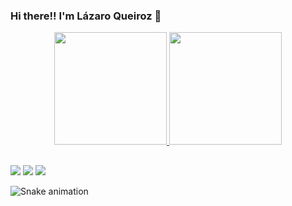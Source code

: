 ### Hi there!! I'm Lázaro Queiroz 👋

<div align="center">
  <a href="https://github.com/lazaroq11">
  <img height="180em" src="https://github-readme-stats.vercel.app/api?username=lazaroq11&show_icons=true&theme=merko&include_all_commits=true&count_private=true"/>
  <img height="180em" src="https://github-readme-stats.vercel.app/api/top-langs/?username=lazaroq11&layout=compact&langs_count=7&theme=merko"/>
</div>

 ##
 
<div> 
 <a href="https://discord.gg/hm5W5bHP" target="_blank"><img src="https://img.shields.io/badge/Discord-7289DA?style=for-the-badge&logo=discord&logoColor=white" target="_blank"></a> 
  <a href = "mailto:lazaroq11@gmail.com"><img src="https://img.shields.io/badge/-Gmail-%23333?style=for-the-badge&logo=gmail&logoColor=white" target="_blank"></a>
  <a href="https://www.linkedin.com/in/lazaroq11/" target="_blank"><img src="https://img.shields.io/badge/-LinkedIn-%230077B5?style=for-the-badge&logo=linkedin&logoColor=white" target="_blank"></a> 
 
  ![Snake animation](https://github.com/lazaroq11/lazaroq11/blob/output/github-contribution-grid-snake.svg)
 
</div>
